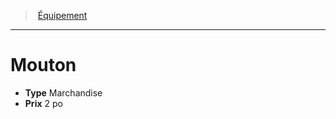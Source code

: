 ﻿---
!EquipmentItem
Type: Marchandise
Price: 2 po
Id: equipment_hd.md#mouton
ParentLink: equipment_hd.md#Équipement
Name: Mouton
ParentName: Équipement
NameLevel: 1
Attributes:
  Name: Mouton
  Markdown: >+
    # <!--Name-->Mouton<!--/Name-->


    - **Type** <!--Type-->Marchandise<!--/Type-->

    - **Prix** <!--Price-->2 po<!--/Price-->

  Type: Marchandise
  Price: 2 po
AttributesDictionary: >+
  Name: Mouton

  Markdown: >+

    # <!--Name-->Mouton<!--/Name-->





    - **Type** <!--Type-->Marchandise<!--/Type-->



    - **Prix** <!--Price-->2 po<!--/Price-->



  Type: Marchandise

  Price: 2 po

---
> [Équipement](hd_equipment.md)

---

# Mouton

- **Type** Marchandise
- **Prix** 2 po

